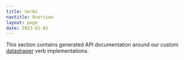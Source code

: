```yaml
---
title: Verbs
navtitle: Overview
layout: page
date: 2023-01-01
---
```


This section contains generated API documentation around our custom [datashaper](https://github.com/microsoft/datashaper) verb implementations.
